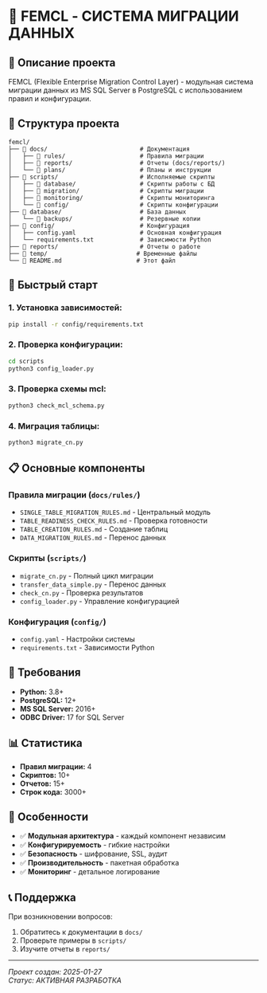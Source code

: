 # 🚀 FEMCL - СИСТЕМА МИГРАЦИИ ДАННЫХ

## 🎯 Описание проекта
FEMCL (Flexible Enterprise Migration Control Layer) - модульная система миграции данных из MS SQL Server в PostgreSQL с использованием правил и конфигурации.

## 📁 Структура проекта

```
femcl/
├── 📁 docs/                          # Документация
│   ├── 📁 rules/                     # Правила миграции
│   ├── 📁 reports/                   # Отчеты (docs/reports/)
│   └── 📁 plans/                     # Планы и инструкции
├── 📁 scripts/                       # Исполняемые скрипты
│   ├── 📁 database/                  # Скрипты работы с БД
│   ├── 📁 migration/                 # Скрипты миграции
│   ├── 📁 monitoring/                # Скрипты мониторинга
│   └── 📁 config/                    # Скрипты конфигурации
├── 📁 database/                      # База данных
│   └── 📁 backups/                   # Резервные копии
├── 📁 config/                        # Конфигурация
│   ├── config.yaml                  # Основная конфигурация
│   └── requirements.txt             # Зависимости Python
├── 📁 reports/                       # Отчеты о работе
├── 📁 temp/                         # Временные файлы
└── 📄 README.md                     # Этот файл
```

## 🚀 Быстрый старт

### 1. **Установка зависимостей:**
```bash
pip install -r config/requirements.txt
```

### 2. **Проверка конфигурации:**
```bash
cd scripts
python3 config_loader.py
```

### 3. **Проверка схемы mcl:**
```bash
python3 check_mcl_schema.py
```

### 4. **Миграция таблицы:**
```bash
python3 migrate_cn.py
```

## 📋 Основные компоненты

### **Правила миграции** (`docs/rules/`)
- `SINGLE_TABLE_MIGRATION_RULES.md` - Центральный модуль
- `TABLE_READINESS_CHECK_RULES.md` - Проверка готовности
- `TABLE_CREATION_RULES.md` - Создание таблиц
- `DATA_MIGRATION_RULES.md` - Перенос данных

### **Скрипты** (`scripts/`)
- `migrate_cn.py` - Полный цикл миграции
- `transfer_data_simple.py` - Перенос данных
- `check_cn.py` - Проверка результатов
- `config_loader.py` - Управление конфигурацией

### **Конфигурация** (`config/`)
- `config.yaml` - Настройки системы
- `requirements.txt` - Зависимости Python

## 🔧 Требования

- **Python:** 3.8+
- **PostgreSQL:** 12+
- **MS SQL Server:** 2016+
- **ODBC Driver:** 17 for SQL Server

## 📊 Статистика

- **Правил миграции:** 4
- **Скриптов:** 10+
- **Отчетов:** 15+
- **Строк кода:** 3000+

## 🎯 Особенности

- ✅ **Модульная архитектура** - каждый компонент независим
- ✅ **Конфигурируемость** - гибкие настройки
- ✅ **Безопасность** - шифрование, SSL, аудит
- ✅ **Производительность** - пакетная обработка
- ✅ **Мониторинг** - детальное логирование

## 📞 Поддержка

При возникновении вопросов:
1. Обратитесь к документации в `docs/`
2. Проверьте примеры в `scripts/`
3. Изучите отчеты в `reports/`

---
*Проект создан: 2025-01-27*  
*Статус: АКТИВНАЯ РАЗРАБОТКА*